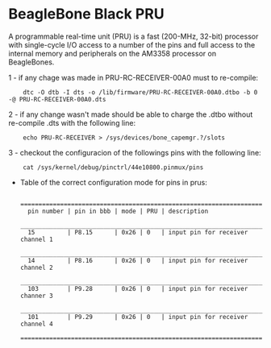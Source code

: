 # BeagleBone Black PRU
A programmable real-time unit (PRU) is a fast (200-MHz, 32-bit) processor with single-cycle I/O access to a number of the pins and full access to the internal memory and peripherals on the AM3358 processor on BeagleBones. 

1 - if any chage was made in PRU-RC-RECEIVER-00A0 must to re-compile:

        dtc -O dtb -I dts -o /lib/firmware/PRU-RC-RECEIVER-00A0.dtbo -b 0 -@ PRU-RC-RECEIVER-00A0.dts

2 - if any change wasn't made should be able to charge the .dtbo without re-compile .dts with the following line:

        echo PRU-RC-RECEIVER > /sys/devices/bone_capemgr.?/slots

3 - checkout the configuracion of the followings pins with the following line:

        cat /sys/kernel/debug/pinctrl/44e10800.pinmux/pins

- Table of the correct configuration mode for pins in prus:

        =======================================================================
        pin number | pin in bbb | mode | PRU | description
        _______________________________________________________________________
        15         | P8.15      | 0x26 | 0   | input pin for receiver channel 1
        _______________________________________________________________________
        14         | P8.16      | 0x26 | 0   | input pin for receiver channel 2
        _______________________________________________________________________
        103        | P9.28      | 0x26 | 0   | input pin for receiver channer 3
        _______________________________________________________________________
        101        | P9.29      | 0x26 | 0   | input pin for receiver channel 4
        =======================================================================
